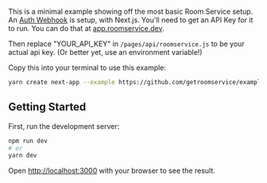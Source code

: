 This is a minimal example showing off the most basic Room Service setup. An [Auth Webhook](https://docs.roomservice.dev/docs/concepts/auth) is setup, with Next.js. You'll need to get an API Key for it to run. You can do that at [app.roomservice.dev](https://app.roomservice.dev/register).

Then replace "YOUR_API_KEY" in `/pages/api/roomservice.js` to be your actual api key. (Or better yet, use an environment variable!)

Copy this into your terminal to use this example:
```sh
yarn create next-app --example https://github.com/getroomservice/examples --example-path next.js-minimal
```

## Getting Started

First, run the development server:

```bash
npm run dev
# or
yarn dev
```

Open [http://localhost:3000](http://localhost:3000) with your browser to see the result.
